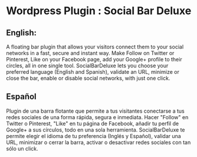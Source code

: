 Wordpress Plugin : Social Bar Deluxe
=====================================

English:
--------
A floating bar plugin that allows your visitors connect them to your social networks in a fast, secure and instant way. Make Follow on Twitter or Pinterest, Like on your Facebook page, add your Google+ profile to their circles, all in one single tool. SocialBarDeluxe lets you choose your preferred language (English and Spanish), validate an URL, minimize or close the bar, enable or disable social networks, with just one click.

Español
--------
Plugin de una barra flotante que permite a tus visitantes conectarse a tus redes sociales de una forma rápida, segura e inmediata. Hacer "Follow" en Twitter o Pinterest, "Like" en tu página de Facebook, añadir tu perfil de Google+ a sus círculos, todo en una sola herramienta. SocialBarDeluxe te permite elegir el idioma de tu preferencia (Inglés y Español), validar una URL, minimizar o cerrar la barra, activar o desactivar redes sociales con tan sólo un click.


